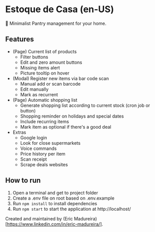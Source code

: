 # Estoque de Casa (en-US)
🛒 Minimalist Pantry management for your home.

## Features
- (Page) Current list of products
  - Filter buttons
  - Edit and zero amount buttons
  - Missing items alert
  - Picture tooltip on hover
- (Modal) Register new items via bar code scan
  - Manual add or scan barcode
  - Edit manually
  - Mark as recurrent
- (Page) Automatic shopping list
  - Generate shopping list according to current stock (cron job or button)
  - Shopping reminder on holidays and special dates
  - Include recurring items
  - Mark item as optional if there's a good deal
- Extras
  - Google login
  - Look for close supermarkets
  - Voice commands
  - Price history per item
  - Scan receipt
  - Scrape deals websites

## How to run
1. Open a terminal and get to project folder
2. Create a .env file on root based on .env.example
3. Run `npm install` to install dependencies
4. Run `npm start` to start the application at http://localhost/

Created and maintained by (Eric Madureira)[https://www.linkedin.com/in/eric-madureira/].
